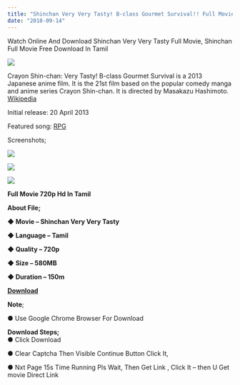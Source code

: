 ```yaml
---
title: "Shinchan Very Very Tasty! B-class Gourmet Survival!! Full Movie In Tamil"
date: "2018-09-14"
---
```


Watch Online And Download Shinchan Very Very Tasty Full Movie, Shinchan Full Movie Free Download In Tamil

[![](https://2.bp.blogspot.com/-jmZGiUwBoD4/W4S4Z_IGIyI/AAAAAAAAAqI/Wavo_Y5iR2ECDuhUnJi_n80f1htfLArNgCLcBGAs/s400/Shinchan{9560a35704a61d56b1c5bb169ad4626925aff5012047a8ffb6d720526964f1e1}2BVery{9560a35704a61d56b1c5bb169ad4626925aff5012047a8ffb6d720526964f1e1}2BVery{9560a35704a61d56b1c5bb169ad4626925aff5012047a8ffb6d720526964f1e1}2BTasty{9560a35704a61d56b1c5bb169ad4626925aff5012047a8ffb6d720526964f1e1}2B-720p{9560a35704a61d56b1c5bb169ad4626925aff5012047a8ffb6d720526964f1e1}2BTamil{9560a35704a61d56b1c5bb169ad4626925aff5012047a8ffb6d720526964f1e1}2BMovie{9560a35704a61d56b1c5bb169ad4626925aff5012047a8ffb6d720526964f1e1}2B-TamilKidz.jpg)](https://2.bp.blogspot.com/-jmZGiUwBoD4/W4S4Z_IGIyI/AAAAAAAAAqI/Wavo_Y5iR2ECDuhUnJi_n80f1htfLArNgCLcBGAs/s1600/Shinchan{9560a35704a61d56b1c5bb169ad4626925aff5012047a8ffb6d720526964f1e1}2BVery{9560a35704a61d56b1c5bb169ad4626925aff5012047a8ffb6d720526964f1e1}2BVery{9560a35704a61d56b1c5bb169ad4626925aff5012047a8ffb6d720526964f1e1}2BTasty{9560a35704a61d56b1c5bb169ad4626925aff5012047a8ffb6d720526964f1e1}2B-720p{9560a35704a61d56b1c5bb169ad4626925aff5012047a8ffb6d720526964f1e1}2BTamil{9560a35704a61d56b1c5bb169ad4626925aff5012047a8ffb6d720526964f1e1}2BMovie{9560a35704a61d56b1c5bb169ad4626925aff5012047a8ffb6d720526964f1e1}2B-TamilKidz.jpg)

Crayon Shin-chan: Very Tasty! B-class Gourmet Survival is a 2013 Japanese anime film. It is the 21st film based on the popular comedy manga and anime series Crayon Shin-chan. It is directed by Masakazu Hashimoto. [Wikipedia](https://en.m.wikipedia.org/wiki/Crayon_Shin-chan:_Very_Tasty!_B-class_Gourmet_Survival!!)

Initial release: 20 April 2013

Featured song: [RPG](https://www.google.co.in/search?client=ms-android-coolpad&q=sekai+no+owari+rpg&stick=H4sIAAAAAAAAAOPgE-LSz9U3yEsrK8hOVuLRT9c3NDKzzEsqLDLTks5OttJPy8zJBRNWaamJJaVFqSkKxfl56QBE9lpBOQAAAA&sa=X&ved=2ahUKEwiz0IK8_IrdAhVQT30KHR-pD7YQmxMoADALegQIBxBA)

Screenshots;

[![](https://2.bp.blogspot.com/-7Cqgvp7kk2Q/W4S6TtAq1CI/AAAAAAAAAqU/11RXBIItWvYLZiED8Ghugc1uul2eazETQCLcBGAs/s320/7f488475e941257144365d8c2bcdfac1.md.png)](https://2.bp.blogspot.com/-7Cqgvp7kk2Q/W4S6TtAq1CI/AAAAAAAAAqU/11RXBIItWvYLZiED8Ghugc1uul2eazETQCLcBGAs/s1600/7f488475e941257144365d8c2bcdfac1.md.png)

[![](https://2.bp.blogspot.com/-zzDDWayhQxA/W4S6Ul_YGcI/AAAAAAAAAqY/NIh7lmpm2XATcYEm8PFPoM5PjFViWvd3wCLcBGAs/s320/79fd929e3cd73a5073a13fcf59a92c56.md.png)](https://2.bp.blogspot.com/-zzDDWayhQxA/W4S6Ul_YGcI/AAAAAAAAAqY/NIh7lmpm2XATcYEm8PFPoM5PjFViWvd3wCLcBGAs/s1600/79fd929e3cd73a5073a13fcf59a92c56.md.png)

[![](https://2.bp.blogspot.com/-TX1yHU62H10/W4S6UyP9FNI/AAAAAAAAAqc/jfNuNeAIZd40A3f_kswkx1-tSo7oVgIJgCLcBGAs/s320/dbff0d9b7e51b1473efca5cab5ee2b12.md.png)](https://2.bp.blogspot.com/-TX1yHU62H10/W4S6UyP9FNI/AAAAAAAAAqc/jfNuNeAIZd40A3f_kswkx1-tSo7oVgIJgCLcBGAs/s1600/dbff0d9b7e51b1473efca5cab5ee2b12.md.png)

**Full Movie 720p Hd In Tamil**  

**About File;**

**◆ Movie – Shinchan Very Very Tasty**

**◆ Language – Tamil** 

**◆ Quality – 720p**

**◆ Size – 580MB**

**◆ Duration – 150m**

**[Download](http://ujv.me/zQADa)**

**Note**;

● Use Google Chrome Browser For Download

**Download Steps;**  
● Click Download

● Clear Captcha Then Visible Continue Button Click It,

● Nxt Page 15s Time Running Pls Wait, Then Get Link , Click It – then U Get movie Direct Link
